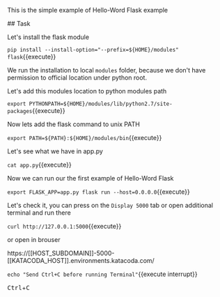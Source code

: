 This is the simple example of Hello-Word Flask example

## Task

Let's install the flask module

`pip install --install-option="--prefix=${HOME}/modules" flask`{{execute}}

We run the installation to local `modules` folder, because we don't have permission to official location under python root.

Let's add this modules location to python modules path

`export PYTHONPATH=${HOME}/modules/lib/python2.7/site-packages`{{execute}}

Now lets add the flask command to unix PATH

`export PATH=${PATH}:${HOME}/modules/bin`{{execute}}

Let's see what we have in app.py

`cat app.py`{{execute}}

Now we can run our the first example of Hello-Word Flask

`export FLASK_APP=app.py
flask run --host=0.0.0.0`{{execute}}

Let's check it, you can press on the `Display 5000` tab or open additional terminal and run there

`curl http://127.0.0.1:5000`{{execute}}

or open in brouser 

https://[[HOST_SUBDOMAIN]]-5000-[[KATACODA_HOST]].environments.katacoda.com/

`echo "Send Ctrl+C before running Terminal"`{{execute interrupt}}

<kbd>Ctrl</kbd>+<kbd>C</kbd>
